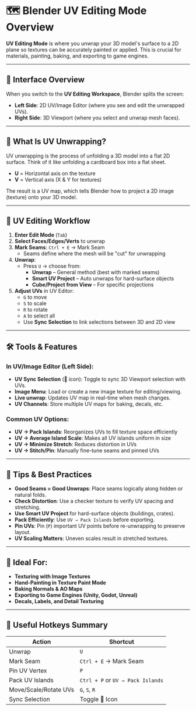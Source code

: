 # 🗺️ Blender UV Editing Mode Overview

**UV Editing Mode** is where you unwrap your 3D model's surface to a 2D plane so textures can be accurately painted or applied. This is crucial for materials, painting, baking, and exporting to game engines.

---

## 🧭 Interface Overview

When you switch to the **UV Editing Workspace**, Blender splits the screen:
- **Left Side**: 2D UV/Image Editor (where you see and edit the unwrapped UVs).
- **Right Side**: 3D Viewport (where you select and unwrap mesh faces).

---

## 🧩 What Is UV Unwrapping?

UV unwrapping is the process of unfolding a 3D model into a flat 2D surface. Think of it like unfolding a cardboard box into a flat sheet.

- **U** = Horizontal axis on the texture
- **V** = Vertical axis (X & Y for textures)

The result is a UV map, which tells Blender how to project a 2D image (texture) onto your 3D model.

---

## 🔄 UV Editing Workflow

1. **Enter Edit Mode** (`Tab`)
2. **Select Faces/Edges/Verts** to unwrap
3. **Mark Seams**: `Ctrl + E` → Mark Seam  
   - Seams define where the mesh will be "cut" for unwrapping
4. **Unwrap**:
   - Press `U` → choose from:
     - **Unwrap** – General method (best with marked seams)
     - **Smart UV Project** – Auto unwraps for hard-surface objects
     - **Cube/Project from View** – For specific projections
5. **Adjust UVs** in UV Editor:
   - `G` to move
   - `S` to scale
   - `R` to rotate
   - `A` to select all
   - Use **Sync Selection** to link selections between 3D and 2D view

---

## 🛠️ Tools & Features

### In UV/Image Editor (Left Side):
- **UV Sync Selection** (🔗 icon): Toggle to sync 3D Viewport selection with UVs.
- **Image Menu**: Load or create a new image texture for editing/viewing.
- **Live unwrap**: Updates UV map in real-time when mesh changes.
- **UV Channels**: Store multiple UV maps for baking, decals, etc.

### Common UV Options:
- **UV → Pack Islands**: Reorganizes UVs to fill texture space efficiently
- **UV → Average Island Scale**: Makes all UV islands uniform in size
- **UV → Minimize Stretch**: Reduces distortion in UVs
- **UV → Stitch/Pin**: Manually fine-tune seams and pinned UVs

---

## 🧪 Tips & Best Practices

- **Good Seams = Good Unwraps**: Place seams logically along hidden or natural folds.
- **Check Distortion**: Use a checker texture to verify UV spacing and stretching.
- **Use Smart UV Project** for hard-surface objects (buildings, crates).
- **Pack Efficiently**: Use `UV → Pack Islands` before exporting.
- **Pin UVs**: Pin (`P`) important UV points before re-unwrapping to preserve layout.
- **UV Scaling Matters**: Uneven scales result in stretched textures.

---

## 🧰 Ideal For:

- **Texturing with Image Textures**
- **Hand-Painting in Texture Paint Mode**
- **Baking Normals & AO Maps**
- **Exporting to Game Engines (Unity, Godot, Unreal)**
- **Decals, Labels, and Detail Texturing**

---

## 🧱 Useful Hotkeys Summary

| Action                | Shortcut       |
|-----------------------|----------------|
| Unwrap                | `U`            |
| Mark Seam             | `Ctrl + E` → Mark Seam |
| Pin UV Vertex         | `P`            |
| Pack UV Islands       | `Ctrl + P` or `UV → Pack Islands` |
| Move/Scale/Rotate UVs | `G`, `S`, `R`  |
| Sync Selection        | Toggle 🔗 Icon |
